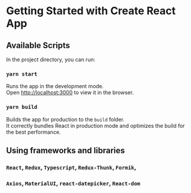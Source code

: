 # Getting Started with Create React App

## Available Scripts

In the project directory, you can run:

### `yarn start`

Runs the app in the development mode.\
Open [http://localhost:3000](http://localhost:3000) to view it in the browser.

### `yarn build`

Builds the app for production to the `build` folder.\
It correctly bundles React in production mode and optimizes the build for the best performance.

## Using frameworks and libraries

### `React`, `Redux`, `Typescript`, `Redux-Thunk`, `Formik`,

### `Axios`, `MaterialUI`, `react-datepicker`, `React-dom`

